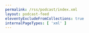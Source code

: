 ```yaml
---
permalink: /rss/podcast/index.xml
layout: podcast-feed
eleventyExcludeFromCollections: true
internalPageTypes: [ 'xml' ]
---
```

